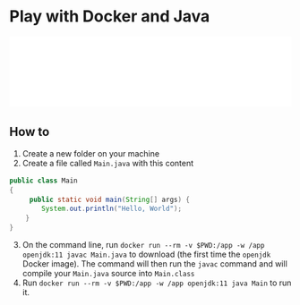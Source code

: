 # Play with Docker and Java

![Banner](./banner.svg)

## How to

1. Create a new folder on your machine
2. Create a file called `Main.java` with this content

```java
public class Main
{
     public static void main(String[] args) {
        System.out.println("Hello, World");
    }
}
```

3. On the command line, run `docker run --rm -v $PWD:/app -w /app openjdk:11 javac Main.java` to download (the first time the `openjdk` Docker image). The command will then run the `javac` command and will compile your `Main.java` source into `Main.class`
4. Run `docker run --rm -v $PWD:/app -w /app openjdk:11 java Main` to run it.




